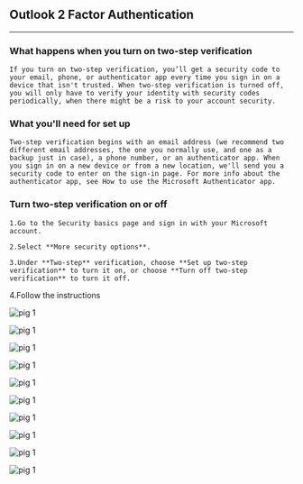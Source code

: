 ## Outlook 2 Factor Authentication 
---
### What happens when you turn on two-step verification
    If you turn on two-step verification, you’ll get a security code to your email, phone, or authenticator app every time you sign in on a device that isn't trusted. When two-step verification is turned off, you will only have to verify your identity with security codes periodically, when there might be a risk to your account security.

### What you'll need for set up
    Two-step verification begins with an email address (we recommend two different email addresses, the one you normally use, and one as a backup just in case), a phone number, or an authenticator app. When you sign in on a new device or from a new location, we'll send you a security code to enter on the sign-in page. For more info about the authenticator app, see How to use the Microsoft Authenticator app.


### Turn two-step verification on or off
    1.Go to the Security basics page and sign in with your Microsoft account.

    2.Select **More security options**.

    3.Under **Two-step** verification, choose **Set up two-step verification** to turn it on, or choose **Turn off two-step verification** to turn it off.

  4.Follow the instructions




![pig 1](img/setup.png)

![pig 1](img/setup2.png)

![pig 1](img/verify_phone.png)

![pig 1](img/entercode.png)

![pig 1](img/turnonkey.png)

![pig 1](img/sync.png)

![pig 1](img/finish.png)

![pig 1](img/view.png)

![pig 1](img/verify1.png)

![pig 1](img/verify2.png)
